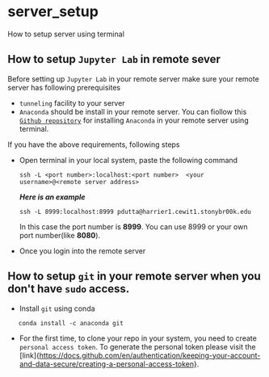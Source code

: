 # server_setup
How to setup server using terminal


## How to setup `Jupyter Lab` in remote sever
   Before setting up `Jupyter Lab` in your remote server make sure your remote server has following prerequisites
   * `tunneling` facility to your server 
   * `Anaconda` should be install in your remote server. You can fiollow this [`Github repository`](https://github.com/duttaprat/AnacondaInstallation) for installing `Anaconda` in your remote server using terminal. 
   
   If you have the above requirements, following steps
   * Open terminal in your local system, paste the following command
      ```
      ssh -L <port number>:localhost:<port number>  <your username>@<remote server address>
      ```
      **_Here is an example_**
      ```
      ssh -L 8999:localhost:8999 pdutta@harrier1.cewit1.stonybr00k.edu
      ```
      In this case the port number is **8999**. You can use 8999 or your own port number(like **8080**). 

   *  Once you login into the remote server 



## How to setup `git` in your remote server when you don't have `sudo` access.
   * Install `git` using conda
   ```
      conda install -c anaconda git
   ```
   * For the first time, to clone your repo in your system, you need to create `personal access token`. To generate the personal token please visit the [link]{https://docs.github.com/en/authentication/keeping-your-account-and-data-secure/creating-a-personal-access-token}.
   
